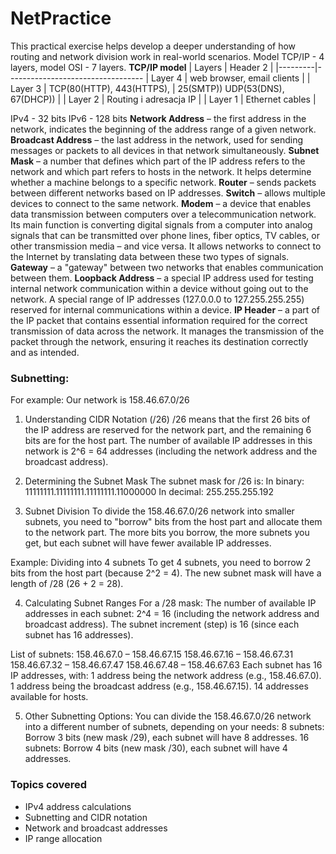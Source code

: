 # NetPractice

This practical exercise helps develop a deeper understanding of how routing and network division work in real-world scenarios.
Model TCP/IP - 4 layers, model OSI - 7 layers.
**TCP/IP model**
| Layers  | Header 2                         |
|---------|----------------------------------
| Layer 4 | web browser, email clients       |
| Layer 3 | TCP(80(HTTP), 443(HTTPS),
|           25(SMTP)) UDP(53(DNS), 67(DHCP)) |
| Layer 2 | Routing i adresacja IP           |
| Layer 1 | Ethernet cables                  |

IPv4 - 32 bits
IPv6 - 128 bits
**Network Address** – the first address in the network, indicates the beginning of the address range of a given network.
**Broadcast Address** – the last address in the network, used for sending messages or packets to all devices in that network simultaneously.
**Subnet Mask** – a number that defines which part of the IP address refers to the network and which part refers to hosts in the network. It helps determine whether a machine belongs to a specific network.
**Router** – sends packets between different networks based on IP addresses.
**Switch** – allows multiple devices to connect to the same network.
**Modem** – a device that enables data transmission between computers over a telecommunication network. Its main function is converting digital signals from a computer into analog signals that can be transmitted over phone lines, fiber optics, TV cables, or other transmission media – and vice versa. It allows networks to connect to the Internet by translating data between these two types of signals.
**Gateway** – a "gateway" between two networks that enables communication between them.
**Loopback Address** – a special IP address used for testing internal network communication within a device without going out to the network. A special range of IP addresses (127.0.0.0 to 127.255.255.255) reserved for internal communications within a device.
**IP Header** – a part of the IP packet that contains essential information required for the correct transmission of data across the network. It manages the transmission of the packet through the network, ensuring it reaches its destination correctly and as intended.

### Subnetting:
For example: Our network is 158.46.67.0/26

1. Understanding CIDR Notation (/26)
/26 means that the first 26 bits of the IP address are reserved for the network part, and the remaining 6 bits are for the host part.
The number of available IP addresses in this network is 2^6 = 64 addresses (including the network address and the broadcast address).

2. Determining the Subnet Mask
The subnet mask for /26 is:
In binary: 11111111.11111111.11111111.11000000
In decimal: 255.255.255.192

3. Subnet Division
To divide the 158.46.67.0/26 network into smaller subnets, you need to "borrow" bits from the host part and allocate them to the network part. The more bits you borrow, the more subnets you get, but each subnet will have fewer available IP addresses.

Example: Dividing into 4 subnets
To get 4 subnets, you need to borrow 2 bits from the host part (because 2^2 = 4).
The new subnet mask will have a length of /28 (26 + 2 = 28).

4. Calculating Subnet Ranges
For a /28 mask:
The number of available IP addresses in each subnet: 2^4 = 16 (including the network address and broadcast address).
The subnet increment (step) is 16 (since each subnet has 16 addresses).

List of subnets:
158.46.67.0 – 158.46.67.15
158.46.67.16 – 158.46.67.31
158.46.67.32 – 158.46.67.47
158.46.67.48 – 158.46.67.63
Each subnet has 16 IP addresses, with:
1 address being the network address (e.g., 158.46.67.0).
1 address being the broadcast address (e.g., 158.46.67.15).
14 addresses available for hosts.

5. Other Subnetting Options:
You can divide the 158.46.67.0/26 network into a different number of subnets, depending on your needs:
8 subnets: Borrow 3 bits (new mask /29), each subnet will have 8 addresses.
16 subnets: Borrow 4 bits (new mask /30), each subnet will have 4 addresses.

### Topics covered
- IPv4 address calculations
- Subnetting and CIDR notation
- Network and broadcast addresses
- IP range allocation
